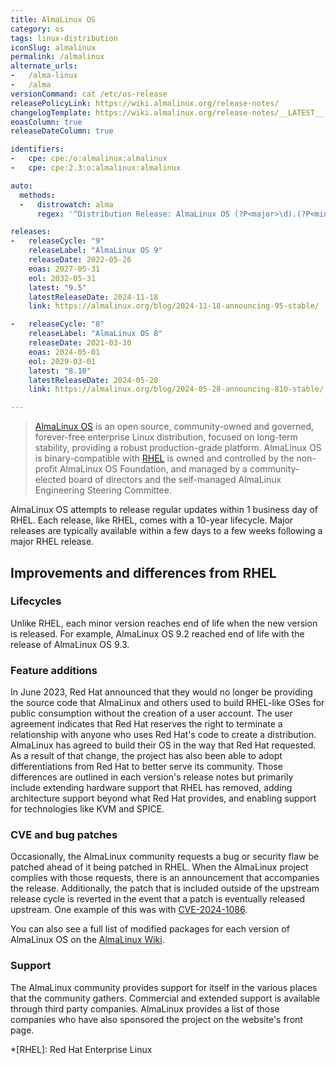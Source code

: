 ```yaml
---
title: AlmaLinux OS
category: os
tags: linux-distribution
iconSlug: almalinux
permalink: /almalinux
alternate_urls:
-   /alma-linux
-   /alma
versionCommand: cat /etc/os-release
releasePolicyLink: https://wiki.almalinux.org/release-notes/
changelogTemplate: https://wiki.almalinux.org/release-notes/__LATEST__.html
eoasColumn: true
releaseDateColumn: true

identifiers:
-   cpe: cpe:/o:almalinux:almalinux
-   cpe: cpe:2.3:o:almalinux:almalinux

auto:
  methods:
  -   distrowatch: alma
      regex: '^Distribution Release: AlmaLinux OS (?P<major>\d).(?P<minor>\d+)$'

releases:
-   releaseCycle: "9"
    releaseLabel: "AlmaLinux OS 9"
    releaseDate: 2022-05-26
    eoas: 2027-05-31
    eol: 2032-05-31
    latest: "9.5"
    latestReleaseDate: 2024-11-18
    link: https://almalinux.org/blog/2024-11-18-announcing-95-stable/

-   releaseCycle: "8"
    releaseLabel: "AlmaLinux OS 8"
    releaseDate: 2021-03-30
    eoas: 2024-05-01
    eol: 2029-03-01
    latest: "8.10"
    latestReleaseDate: 2024-05-28
    link: https://almalinux.org/blog/2024-05-28-announcing-810-stable/

---
```


> [AlmaLinux OS](https://almalinux.org/) is an open source, community-owned and governed,
> forever-free enterprise Linux distribution, focused on long-term stability, providing a robust
> production-grade platform. AlmaLinux OS is binary-compatible with
> [RHEL](https://www.redhat.com/en/technologies/linux-platforms/enterprise-linux) is owned
> and controlled by the non-profit AlmaLinux OS Foundation, and managed by a community-elected
> board of directors and the self-managed AlmaLinux Engineering Steering Committee.

AlmaLinux OS attempts to release regular updates within 1 business day of RHEL. Each release, like
RHEL, comes with a 10-year lifecycle. Major releases are typically available within a few days to a
few weeks following a major RHEL release.

## Improvements and differences from RHEL
### Lifecycles 
Unlike RHEL, each minor version reaches end of life when the new version is released. For example, AlmaLinux OS 9.2 reached end of life with the release of AlmaLinux OS 9.3.

### Feature additions
In June 2023, Red Hat announced that they would no longer be providing the source code that AlmaLinux and others used to build RHEL-like OSes for public consumption without the creation of a user account. The user agreement indicates that Red Hat reserves the right to terminate a relationship with anyone who uses Red Hat's code to create a distribution. AlmaLinux has agreed to build their OS in the way that Red Hat requested. As a result of that change, the project has also been able to adopt differentiations from Red Hat to better serve its community. Those differences are outlined in each version's release notes but primarily include extending hardware support that RHEL has removed, adding architecture support beyond what Red Hat provides, and enabling support for technologies like KVM and SPICE.

### CVE and bug patches
Occasionally, the AlmaLinux community requests a bug or security flaw be patched ahead of it being patched in RHEL. When the AlmaLinux project complies with those requests, there is an announcement that accompanies the release. Additionally, the patch that is included outside of the upstream release cycle is reverted in the event that a patch is eventually released upstream. One example of this was with [CVE-2024-1086](https://almalinux.org/blog/2024-04-02-xz-and-cve-2024-1086/).

You can also see a full list of modified packages for each version of AlmaLinux OS on the [AlmaLinux Wiki](https://wiki.almalinux.org/development/Modified-packages.html).

### Support
The AlmaLinux community provides support for itself in the various places that the community gathers. Commercial and extended support is available through third party companies. AlmaLinux provides a list of those companies who have also sponsored the project on the website's front page. 

*[RHEL]: Red Hat Enterprise Linux
